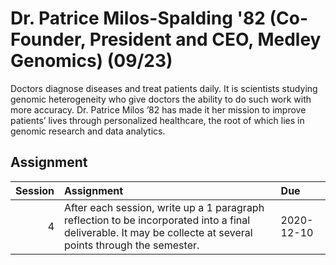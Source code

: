 Dr. Patrice Milos-Spalding '82 (Co-Founder, President and CEO, Medley Genomics) (09/23)
============================

Doctors diagnose diseases and treat patients daily. It is scientists studying genomic heterogeneity who give doctors the ability to do such work with more accuracy. Dr. Patrice Milos ’82 has made it her mission to improve patients’ lives through personalized healthcare, the root of which lies in genomic research and data analytics.

## Assignment

|   Session | Assignment                                                                                                                                                    | Due        |
|----------:|:--------------------------------------------------------------------------------------------------------------------------------------------------------------|:-----------|
|         4 | After each session, write up a 1 paragraph reflection to be incorporated into a final deliverable. It may be collecte at several points through the semester. | 2020-12-10 |

